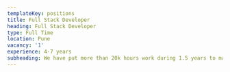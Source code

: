 ```yaml
---
templateKey: positions
title: Full Stack Developer
heading: Full Stack Developer
type: Full Time
location: Pune
vacancy: '1'
experience: 4-7 years
subheading: We have put more than 20k hours work during 1.5 years to make sure Tekdi is the most unique website ever 
---
```


